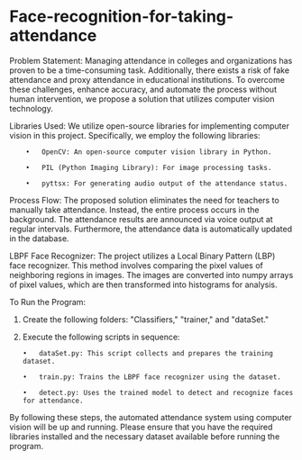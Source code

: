 # Face-recognition-for-taking-attendance


Problem Statement: Managing attendance in colleges and organizations has proven to be a time-consuming task. Additionally, there exists a risk of fake attendance and proxy attendance in educational institutions. To overcome these challenges, enhance accuracy, and automate the process without human intervention, we propose a solution that utilizes computer vision technology.

Libraries Used: We utilize open-source libraries for implementing computer vision in this project. Specifically, we employ the following libraries:

        •	OpenCV: An open-source computer vision library in Python.
        
        •	PIL (Python Imaging Library): For image processing tasks.
        
        •	pyttsx: For generating audio output of the attendance status.

Process Flow: The proposed solution eliminates the need for teachers to manually take attendance. Instead, the entire process occurs in the background. The attendance results are announced via voice output at regular intervals. Furthermore, the attendance data is automatically updated in the database.

LBPF Face Recognizer: The project utilizes a Local Binary Pattern (LBP) face recognizer. This method involves comparing the pixel values of neighboring regions in images. The images are converted into numpy arrays of pixel values, which are then transformed into histograms for analysis.

To Run the Program:
1.	Create the following folders: "Classifiers," "trainer," and "dataSet."
2.	Execute the following scripts in sequence:
   
        •	dataSet.py: This script collects and prepares the training dataset.
        
        •	train.py: Trains the LBPF face recognizer using the dataset.
        
        •	detect.py: Uses the trained model to detect and recognize faces for attendance.

By following these steps, the automated attendance system using computer vision will be up and running.
Please ensure that you have the required libraries installed and the necessary dataset available before running the program.

